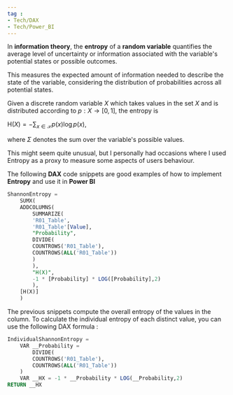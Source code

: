 ```yaml
---
tag : 
- Tech/DAX
- Tech/Power_BI
---
```



In **information theory**, the **entropy** of a **random variable** quantifies the average level of uncertainty or information associated with the variable's potential states or possible outcomes. 

This measures the expected amount of information needed to describe the state of the variable, considering the distribution of probabilities across all potential states. 

Given a discrete random variable $X$ which takes values in the set $X$ and is distributed according to $p:X→[0,1]$, the entropy is


${\displaystyle \mathrm {H} (X)=-\sum _{x\in {\mathcal {X}}}p(x)\log p(x),}$

where $Σ$ denotes the sum over the variable's possible values.


This might seem quite unusual, but I personally had occasions where I used Entropy as a proxy to measure some aspects of users behaviour.

The following **DAX** code snippets are good examples of how to implement **Entropy** and use it in **Power BI**

``` SQL
ShannonEntropy =
	SUMX(
	ADDCOLUMNS(
		SUMMARIZE(
		'R01_Table',
		'R01_Table'[Value],
		"Probability",
		DIVIDE(
		COUNTROWS('R01_Table'),
		COUNTROWS(ALL('R01_Table'))
		)
		),
		"H(X)",
		-1 * [Probability] * LOG([Probability],2)
		),
	[H(X)]
	)
```


The previous snippets compute the overall entropy of the values in the column. To calculate the individual entropy of each distinct value, you can use the following DAX formula :


``` SQL
IndividualShannonEntropy =
	VAR __Probability =
		DIVIDE(
		COUNTROWS('R01_Table'),
		COUNTROWS(ALL('R01_Table'))
	)
	VAR __HX = -1 * __Probability * LOG(__Probability,2)
RETURN __HX
```